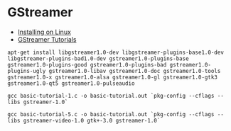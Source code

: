 # GStreamer

- [Installing on Linux](https://gstreamer.freedesktop.org/documentation/installing/on-linux.html?gi-language=c)
- [GStreamer Tutorials](https://gstreamer.freedesktop.org/documentation/tutorials/index.html?gi-language=c)

```
apt-get install libgstreamer1.0-dev libgstreamer-plugins-base1.0-dev libgstreamer-plugins-bad1.0-dev gstreamer1.0-plugins-base gstreamer1.0-plugins-good gstreamer1.0-plugins-bad gstreamer1.0-plugins-ugly gstreamer1.0-libav gstreamer1.0-doc gstreamer1.0-tools gstreamer1.0-x gstreamer1.0-alsa gstreamer1.0-gl gstreamer1.0-gtk3 gstreamer1.0-qt5 gstreamer1.0-pulseaudio
```

```
gcc basic-tutorial-1.c -o basic-tutorial.out `pkg-config --cflags --libs gstreamer-1.0`

gcc basic-tutorial-5.c -o basic-tutorial.out `pkg-config --cflags --libs gstreamer-video-1.0 gtk+-3.0 gstreamer-1.0`
```